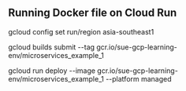 ## Running Docker file on Cloud Run 
gcloud config set run/region asia-southeast1

gcloud builds submit --tag gcr.io/sue-gcp-learning-env/microservices_example_1

gcloud run deploy --image gcr.io/sue-gcp-learning-env/microservices_example_1 --platform managed
